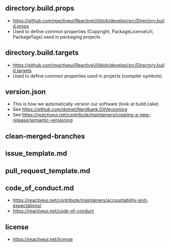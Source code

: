 
## directory.build.props
* https://github.com/reactiveui/ReactiveUI/blob/develop/src/Directory.build.props
* Used to define common properties (Copyright, PackageLicenseUrl, PackageTags) used in packaging projects.

## directory.build.targets

* https://github.com/reactiveui/ReactiveUI/blob/develop/src/Directory.build.targets
* Used to define common properties used in projects (compiler symbols)

## version.json
* This is how we automatically version our software (look at build.cake)
* See https://github.com/dotnet/Nerdbank.GitVersioning
* See https://reactiveui.net/contribute/maintainers/creating-a-new-release/semantic-versioning

## clean-merged-branches

## issue_template.md

## pull_request_template.md

## code_of_conduct.md
* https://reactiveui.net/contribute/maintainers/accountability-and-expectations/
* https://reactiveui.net/code-of-conduct

## license

* https://reactiveui.net/license
